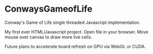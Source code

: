 # ConwaysGameofLife
Conway's Game of Life single threaded Javascript implementation.

My first ever HTML/Javascript project.  Open file in your browser.  Move mouse over canvas to draw more live cells.

Future plans to accelerate board refresh on GPU via WebGL or CUDA.
